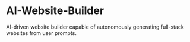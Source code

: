 # AI-Website-Builder
AI-driven website builder capable of autonomously generating full-stack websites from user prompts.
